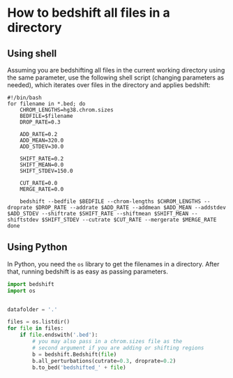 # How to bedshift all files in a directory

## Using shell

Assuming you are bedshifting all files in the current working directory using the same parameter, use the following shell script (changing parameters as needed), which iterates over files in the directory and applies bedshift:

```
#!/bin/bash
for filename in *.bed; do
	CHROM_LENGTHS=hg38.chrom.sizes
	BEDFILE=$filename
	DROP_RATE=0.3

	ADD_RATE=0.2
	ADD_MEAN=320.0
	ADD_STDEV=30.0

	SHIFT_RATE=0.2
	SHIFT_MEAN=0.0
	SHIFT_STDEV=150.0

	CUT_RATE=0.0
	MERGE_RATE=0.0

	bedshift --bedfile $BEDFILE --chrom-lengths $CHROM_LENGTHS --droprate $DROP_RATE --addrate $ADD_RATE --addmean $ADD_MEAN --addstdev $ADD_STDEV --shiftrate $SHIFT_RATE --shiftmean $SHIFT_MEAN --shiftstdev $SHIFT_STDEV --cutrate $CUT_RATE --mergerate $MERGE_RATE
done
```

## Using Python

In Python, you need the `os` library to get the filenames in a directory. After that, running bedshift is as easy as passing parameters.

```py
import bedshift
import os


datafolder = '.'

files = os.listdir()
for file in files:
	if file.endswith('.bed'):
		# you may also pass in a chrom.sizes file as the 
		# second argument if you are adding or shifting regions
		b = bedshift.Bedshift(file)
		b.all_perturbations(cutrate=0.3, droprate=0.2)
		b.to_bed('bedshifted_' + file)
```
